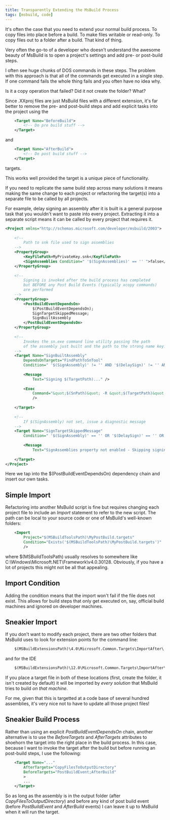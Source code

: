 ```yaml
---
title: Transparently Extending the MsBuild Process
tags: [msbuild, code]
---
```


It's often the case that you need to extend your normal build process. To copy
files into place before a build. To make files writable or read-only. To
copy files out to a folder after a build. That kind of thing.

Very often the go-to of a developer who doesn't understand the awesome beauty
of MsBuild is to open a project's settings and add pre- or post-build steps.

I often see huge chunks of DOS commands in these steps. The problem with
this approach is that all of the commands get executed in a single step. If
one command fails the whole thing fails and you often have no idea why.

Is it a copy operation that failed? Did it not create the folder? What?

Since .XXproj files are just MsBuild files with a different extension, it's
far better to remove the pre- and post-build steps and add explicit tasks into
the project using the

```xml
    <Target Name="BeforeBuild">
    	<!-- Do pre build stuff -->
    </Target>
```

and

```xml
    <Target Name="AfterBuild">
    	<!-- Do post build stuff -->
    </Target>
```

targets.

This works well provided the target is a unique piece of functionality.

If you need to replicate the same build step across many solutions it means
making the same change to each project or refactoring the target(s) into a
separate file to be called by all projects.

For example, delay signing an assembly after it is built is a general purpose
task that you wouldn't want to paste into every project. Extracting it into
a separate script means it can be called by every project that requires it.

```xml
<Project xmlns="http://schemas.microsoft.com/developer/msbuild/2003">
		
	<!-- 
		Path to snk file used to sign assemblies 
	-->
	<PropertyGroup>
		<KeyFilePath>MyPrivateKey.snk</KeyFilePath>
		<SignAssemblies Condition=" '$(SignAssemblies)' == '' ">false</SignAssemblies>
	</PropertyGroup>
		
	<!-- 
		Signing is invoked after the build process has completed 
		but BEFORE any Post Build Events (typically xcopy commands)
		are performed
	-->	
	<PropertyGroup>
		<PostBuildEventDependsOn>
			$(PostBuildEventDependsOn);
			SignTargetSkippedMessage;
			SignBuiltAssembly
		</PostBuildEventDependsOn>
	</PropertyGroup>
	
	<!-- 
		Invokes the sn.exe command line utility passing the path 
		of the assembly just built and the path to the strong name key.
	-->
	<Target Name="SignBuiltAssembly" 
		DependsOnTargets="FindPathToSnTool" 
		Condition=" '$(SignAssembly)' != '' AND '$(DelaySign)' != '' AND $(SignAssembly) AND $(DelaySign)"> 
	
		<Message 
			Text="Signing $(TargetPath)..." />
			
		<Exec 
			Command="&quot;$(SnPath)&quot; -R &quot;$(TargetPath)&quot; &quot;$(KeyFilePath)&quot; " 
			/>
	
	</Target>
	
	<!-- 
		If $(SignAssembly) not set, issue a diagnostic message 
	-->
	<Target Name="SignTargetSkippedMessage" 
		Condition=" '$(SignAssembly)' == '' OR '$(DelaySign)' == '' OR !$(SignAssembly) OR !$(DelaySign)" >
		
		<Message 
			Text="SignAssemblies property not enabled - Skipping signing of $(TargetPath)" />
			
	</Target>
</Project>
```

Here we tap into the $(PostBuildEventDependsOn) dependency chain and insert our
own tasks.

## Simple Import

Refactoring into another MsBuild script is fine but requires changing each
project file to include an _Import_ statement to refer to the new script. The path
can be local to your source code or one of MsBuild's well-known folders:

```xml
    <Import
    	Project="$(MSBuildToolsPath)\MyPostBuild.targets"
    	Condition="Exists('$(MSBuildToolsPath)\MyPostBuild.targets')"
    	/>
```

where $(MSBuildToolsPath) usually resolves to somewhere like C:\Windows\Microsoft.NET\Framework\v4.0.30128.
Obviously, if you have a lot of projects this might not be all that appealing.

## Import Condition

Adding the condition means that the import won't fail if the file does not exist.
This allows for build steps that only get executed on, say, official build
machines and ignored on developer machines.

## Sneakier Import

If you don't want to modify each project, there are two other folders that MsBuild
uses to look for extension points for the command line:

```xml
    $(MSBuildExtensionsPath)\4.0\Microsoft.Common.Targets\ImportAfter\
```

and for the IDE

```xml
    $(MSBuildExtensionsPath)\12.0\Microsoft.Common.Targets\ImportAfter\
```

If you place a target file in both of these locations (first, create the folder,
it isn't created by default) it will be imported by _every solution_ that
MsBuild tries to build _on that machine_.

For me, given that this is targetted at a code base of several hundred assemblies, it's
very nice not to have to update all those project files!

## Sneakier Build Process

Rather than using an explicit _PostBuildEventDependsOn_ chain, another alternative
is to use the _BeforeTargets_ and _AfterTargets_ attributes to shoehorn the
target into the right place in the build process. In this case, because I want to
invoke the target after the build but before running an post-build steps, I
use the following:

```xml
    <Target Name="..."
    	AfterTargets="CopyFilesToOutputDirectory"
    	BeforeTargets="PostBuildEvent;AfterBuild"
    	>
    	...
    </Target>
```

So as long as the assembly is in the output folder (after _CopyFilesToOutputDirectory_)
and before any kind of post build event (before _PostBuildEvent_ and _AfterBuild_ events) I
can leave it up to MsBuild when it will run the target.
